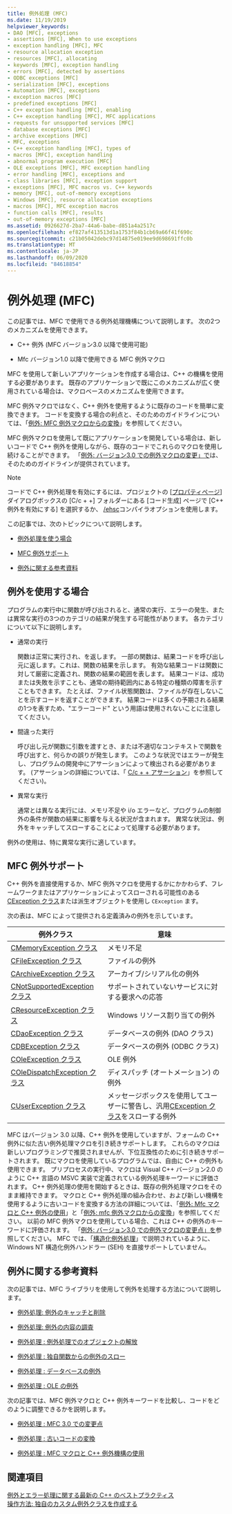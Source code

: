 ```yaml
---
title: 例外処理 (MFC)
ms.date: 11/19/2019
helpviewer_keywords:
- DAO [MFC], exceptions
- assertions [MFC], When to use exceptions
- exception handling [MFC], MFC
- resource allocation exception
- resources [MFC], allocating
- keywords [MFC], exception handling
- errors [MFC], detected by assertions
- ODBC exceptions [MFC]
- serialization [MFC], exceptions
- Automation [MFC], exceptions
- exception macros [MFC]
- predefined exceptions [MFC]
- C++ exception handling [MFC], enabling
- C++ exception handling [MFC], MFC applications
- requests for unsupported services [MFC]
- database exceptions [MFC]
- archive exceptions [MFC]
- MFC, exceptions
- C++ exception handling [MFC], types of
- macros [MFC], exception handling
- abnormal program execution [MFC]
- OLE exceptions [MFC], MFC exception handling
- error handling [MFC], exceptions and
- class libraries [MFC], exception support
- exceptions [MFC], MFC macros vs. C++ keywords
- memory [MFC], out-of-memory exceptions
- Windows [MFC], resource allocation exceptions
- macros [MFC], MFC exception macros
- function calls [MFC], results
- out-of-memory exceptions [MFC]
ms.assetid: 0926627d-2ba7-44a6-babe-d851a4a2517c
ms.openlocfilehash: ef827af413513d1a1753f84b1cb69a66f41f690c
ms.sourcegitcommit: c21b05042debc97d14875e019ee9d698691ffc0b
ms.translationtype: MT
ms.contentlocale: ja-JP
ms.lasthandoff: 06/09/2020
ms.locfileid: "84618854"
---
```

# <a name="exception-handling-in-mfc"></a>例外処理 (MFC)

この記事では、MFC で使用できる例外処理機構について説明します。 次の2つのメカニズムを使用できます。

- C++ 例外 (MFC バージョン3.0 以降で使用可能)

- Mfc バージョン1.0 以降で使用できる MFC 例外マクロ

MFC を使用して新しいアプリケーションを作成する場合は、C++ の機構を使用する必要があります。 既存のアプリケーションで既にこのメカニズムが広く使用されている場合は、マクロベースのメカニズムを使用できます。

MFC 例外マクロではなく、C++ 例外を使用するように既存のコードを簡単に変換できます。 コードを変換する場合の利点と、そのためのガイドラインについては、「[例外: MFC 例外マクロからの変換](exceptions-converting-from-mfc-exception-macros.md)」を参照してください。

MFC 例外マクロを使用して既にアプリケーションを開発している場合は、新しいコードで C++ 例外を使用しながら、既存のコードでこれらのマクロを使用し続けることができます。 「[例外: バージョン3.0 での例外マクロの変更」で](exceptions-changes-to-exception-macros-in-version-3-0.md)は、そのためのガイドラインが提供されています。

> [!NOTE]
> コードで C++ 例外処理を有効にするには、プロジェクトの [[プロパティページ](../build/reference/property-pages-visual-cpp.md)] ダイアログボックスの [C/c + +] フォルダーにある [コード生成] ページで [C++ 例外を有効にする] を選択するか、 [/ehsc](../build/reference/eh-exception-handling-model.md)コンパイラオプションを使用します。

この記事では、次のトピックについて説明します。

- [例外処理を使う場合](#_core_when_to_use_exceptions)

- [MFC 例外サポート](#_core_mfc_exception_support)

- [例外に関する参考資料](#_core_further_reading_about_exceptions)

## <a name="when-to-use-exceptions"></a><a name="_core_when_to_use_exceptions"></a>例外を使用する場合

プログラムの実行中に関数が呼び出されると、通常の実行、エラーの発生、または異常な実行の3つのカテゴリの結果が発生する可能性があります。 各カテゴリについて以下に説明します。

- 通常の実行

   関数は正常に実行され、を返します。 一部の関数は、結果コードを呼び出し元に返します。これは、関数の結果を示します。 有効な結果コードは関数に対して厳密に定義され、関数の結果の範囲を表します。 結果コードは、成功または失敗を示すことも、通常の期待範囲内にある特定の種類の障害を示すこともできます。 たとえば、ファイル状態関数は、ファイルが存在しないことを示すコードを返すことができます。 結果コードは多くの予期される結果の1つを表すため、"エラーコード" という用語は使用されないことに注意してください。

- 間違った実行

   呼び出し元が関数に引数を渡すとき、または不適切なコンテキストで関数を呼び出すと、何らかの誤りが発生します。 このような状況ではエラーが発生し、プログラムの開発中にアサーションによって検出される必要があります。 (アサーションの詳細については、「 [C/c + + アサーション](/visualstudio/debugger/c-cpp-assertions)」を参照してください)。

- 異常な実行

   通常とは異なる実行には、メモリ不足や i/o エラーなど、プログラムの制御外の条件が関数の結果に影響を与える状況が含まれます。 異常な状況は、例外をキャッチしてスローすることによって処理する必要があります。

例外の使用は、特に異常な実行に適しています。

## <a name="mfc-exception-support"></a><a name="_core_mfc_exception_support"></a>MFC 例外サポート

C++ 例外を直接使用するか、MFC 例外マクロを使用するかにかかわらず、フレームワークまたはアプリケーションによってスローされる可能性のある[CException クラス](reference/cexception-class.md)または派生オブジェクトを使用し `CException` ます。

次の表は、MFC によって提供される定義済みの例外を示しています。

|例外クラス|意味|
|---------------------|-------------|
|[CMemoryException クラス](reference/cmemoryexception-class.md)|メモリ不足|
|[CFileException クラス](reference/cfileexception-class.md)|ファイルの例外|
|[CArchiveException クラス](reference/carchiveexception-class.md)|アーカイブ/シリアル化の例外|
|[CNotSupportedException クラス](reference/cnotsupportedexception-class.md)|サポートされていないサービスに対する要求への応答|
|[CResourceException クラス](reference/cresourceexception-class.md)|Windows リソース割り当ての例外|
|[CDaoException クラス](reference/cdaoexception-class.md)|データベースの例外 (DAO クラス)|
|[CDBException クラス](reference/cdbexception-class.md)|データベースの例外 (ODBC クラス)|
|[COleException クラス](reference/coleexception-class.md)|OLE 例外|
|[COleDispatchException クラス](reference/coledispatchexception-class.md)|ディスパッチ (オートメーション) の例外|
|[CUserException クラス](reference/cuserexception-class.md)|メッセージボックスを使用してユーザーに警告し、汎用[CException クラス](reference/cexception-class.md)をスローする例外|

MFC はバージョン 3.0 以降、C++ 例外を使用していますが、フォームの C++ 例外に似た古い例外処理マクロを引き続きサポートします。 これらのマクロは新しいプログラミングで推奨されませんが、下位互換性のために引き続きサポートされます。 既にマクロを使用しているプログラムでは、自由に C++ の例外も使用できます。 プリプロセスの実行中、マクロは Visual C++ バージョン2.0 のように C++ 言語の MSVC 実装で定義されている例外処理キーワードに評価されます。 C++ 例外処理の使用を開始するときは、既存の例外処理マクロをそのまま維持できます。 マクロと C++ 例外処理の組み合わせ、および新しい機構を使用するように古いコードを変換する方法の詳細については、「[例外: Mfc マクロと C++ 例外の使用](exceptions-using-mfc-macros-and-cpp-exceptions.md)」と「[例外: mfc 例外マクロからの変換](exceptions-converting-from-mfc-exception-macros.md)」を参照してください。 以前の MFC 例外マクロを使用している場合、これは C++ の例外のキーワードに評価されます。 「[例外: バージョン3.0 での例外マクロの変更点」を](exceptions-changes-to-exception-macros-in-version-3-0.md)参照してください。 MFC では、「[構造化例外処理](/windows/win32/debug/structured-exception-handling)」で説明されているように、Windows NT 構造化例外ハンドラー (SEH) を直接サポートしていません。

## <a name="further-reading-about-exceptions"></a><a name="_core_further_reading_about_exceptions"></a>例外に関する参考資料

次の記事では、MFC ライブラリを使用して例外を処理する方法について説明します。

- [例外処理: 例外のキャッチと削除](exceptions-catching-and-deleting-exceptions.md)

- [例外処理: 例外の内容の調査](exceptions-examining-exception-contents.md)

- [例外処理 : 例外処理でのオブジェクトの解放](exceptions-freeing-objects-in-exceptions.md)

- [例外処理 : 独自関数からの例外のスロー](exceptions-throwing-exceptions-from-your-own-functions.md)

- [例外処理 : データベースの例外](exceptions-database-exceptions.md)

- [例外処理 : OLE の例外](exceptions-ole-exceptions.md)

次の記事では、MFC 例外マクロと C++ 例外キーワードを比較し、コードをどのように調整できるかを説明します。

- [例外処理 : MFC 3.0 での変更点](exceptions-changes-to-exception-macros-in-version-3-0.md)

- [例外処理 : 古いコードの変換](exceptions-converting-from-mfc-exception-macros.md)

- [例外処理 : MFC マクロと C++ 例外機構の使用](exceptions-using-mfc-macros-and-cpp-exceptions.md)

## <a name="see-also"></a>関連項目

[例外とエラー処理に関する最新の C++ のベストプラクティス](../cpp/errors-and-exception-handling-modern-cpp.md)<br/>
[操作方法: 独自のカスタム例外クラスを作成する](https://go.microsoft.com/fwlink/p/?linkid=128045)
